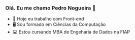 ### Olá. Eu me chamo Pedro Nogueira 👋

- 🔭 Hoje eu trabalho com Front-end
- 🖥 Sou formado em Ciências da Computação
- 💻 Estou cursando MBA de Engeharia de Dados na FIAP

